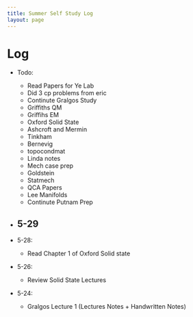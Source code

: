 ```yaml
---
title: Summer Self Study Log
layout: page 
---
```

# Log

- Todo:
  - Read Papers for Ye Lab
  - Did 3 cp problems from eric
  - Continute Gralgos Study
  - Griffiths QM
  - Griffihs EM
  - Oxford Solid State
  - Ashcroft and Mermin
  - Tinkham
  - Bernevig
  - topocondmat
  - Linda notes
  - Mech case prep
  - Goldstein
  - Statmech
  - QCA Papers
  - Lee Manifolds
  - Continute Putnam Prep

- 5-29
  -

- 5-28:
  - Read Chapter 1 of Oxford Solid state

- 5-26:
  - Review Solid State Lectures

- 5-24:
  - Gralgos Lecture 1 (Lectures Notes + Handwritten Notes)
